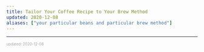 ```yaml
---
title: Tailor Your Coffee Recipe to Your Brew Method
updated: 2020-12-08
aliases: ["your particular beans and particular brew method"]
---
```


---

<sup><sub><font color="#a6a6a6">updated: 2020-12-08</font></sub></sup>
